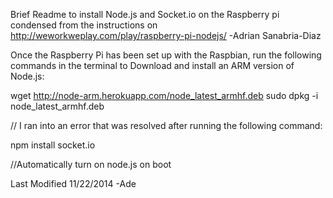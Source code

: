 Brief Readme to install Node.js and Socket.io on the Raspberry pi condensed from the instructions on  
http://weworkweplay.com/play/raspberry-pi-nodejs/ 
-Adrian Sanabria-Diaz

Once the Raspberry Pi has been set up with the Raspbian, 
run the following commands in the terminal to Download and install an ARM version of Node.js:

wget http://node-arm.herokuapp.com/node_latest_armhf.deb 
sudo dpkg -i node_latest_armhf.deb

// I ran into an error that was resolved after running the following command: 

npm install socket.io

//Automatically turn on node.js on boot

Last Modified 11/22/2014
-Ade
